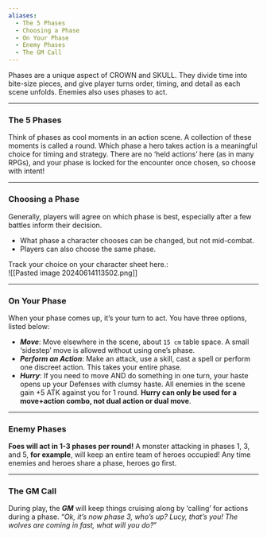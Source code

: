 ```yaml
---
aliases:
  - The 5 Phases
  - Choosing a Phase
  - On Your Phase
  - Enemy Phases
  - The GM Call
---
```

Phases are a unique aspect of CROWN and SKULL. They divide time into bite-size pieces, and give player turns order, timing, and detail as each scene unfolds. Enemies also uses phases to act.

---
### The 5 Phases
Think of phases as cool moments in an action scene. A collection of these moments is called a round. Which phase a hero takes action is a meaningful choice for timing and strategy. 
There are no ‘held actions’ here (as in many RPGs), and your phase is locked for the encounter once chosen, so choose with intent!

----
### Choosing a Phase
Generally, players will agree on which phase is best, especially after a few battles inform their decision. 
- What phase a character chooses can be changed, but not mid-combat. 
- Players can also choose the same phase. 

Track your choice on your character sheet here.:<br>![[Pasted image 20240614113502.png]]

----
### On Your Phase
When your phase comes up, it’s your turn to act. You have three options, listed below:
- ***Move***: Move elsewhere in the scene, about `15 cm` table space. A small ‘sidestep’ move is allowed without using one’s phase.
- ***Perform an Action***: Make an attack, use a skill, cast a spell or perform one discreet action. This takes your entire phase.
- ***Hurry***: If you need to move AND do something in one turn, your haste opens up your Defenses with clumsy haste. All enemies in the scene gain +5 ATK against you for 1 round. **Hurry can only be used for a move+action combo, not dual action or dual move**.

----
### Enemy Phases
**Foes will act in 1-3 phases per round!**
A monster attacking in phases 1, 3, and 5, **for example**, will keep an entire team of heroes occupied! Any time enemies and heroes share a phase, heroes go first.

----
### The GM Call
During play, the ***GM*** will keep things cruising along by ‘calling’ for actions during a phase.
“*Ok, it’s now phase 3, who’s up? Lucy, that’s you! The wolves are coming in fast, what will you do?*”

